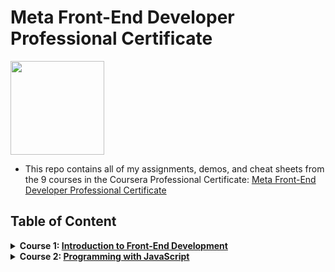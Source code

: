 # Meta Front-End Developer Professional Certificate

<img src="./meta-logo.png" width=150>

- This repo contains all of my assignments, demos, and cheat sheets from the 9 courses in the Coursera Professional Certificate: [Meta Front-End Developer Professional Certificate](https://www.coursera.org/professional-certificates/meta-front-end-developer)

## Table of Content

<details>
<summary><b>Course 1: </b><a href="https://github.com/philipObiri/Meta-Frontend-Professional-Certification-Program/tree/master/Course%201-Introduction%20to%20FrontEnd%20Development"><b>Introduction to Front-End Development</b></a></summary>

- Week 1: [Get started with web development](https://github.com/philipObiri/Meta-Frontend-Professional-Certification-Program/tree/master/Course%201-Introduction%20to%20FrontEnd%20Development/Week%201)
- Week 2: [Introduction to HTML and CSS](https://github.com/philipObiri/Meta-Frontend-Professional-Certification-Program/tree/master/Course%201-Introduction%20to%20FrontEnd%20Development/Week%202)
- Week 3: [UI Frameworks](https://github.com/philipObiri/Meta-Frontend-Professional-Certification-Program/tree/master/Course%201-Introduction%20to%20FrontEnd%20Development/Week%203)
- Week 4: [End-of-Course Graded Assessment](https://github.com/philipObiri/Meta-Frontend-Professional-Certification-Program/tree/master/Course%201-Introduction%20to%20FrontEnd%20Development/Week%204)
</details>

<details>
<summary><b>Course 2: </b><a href="https://github.com/ginny100/Meta-Front-End-Developer/tree/master/Course%202%20-%20Programming%20with%20JavaScript"><b>Programming with JavaScript</b></a></summary>

- Week 1: [Introduction to Javascript](https://github.com/philipObiri/Meta-Frontend-Professional-Certification-Program/tree/master/Course%202-Programming%20With%20JavaScript/Week%201)
- Week 2: [The Building Blocks of a Program](https://github.com/philipObiri/Meta-Frontend-Professional-Certification-Program/tree/master/Course%202-Programming%20With%20JavaScript/Week%202)
- Week 3: [Programming Paradigms](https://github.com/philipObiri/Meta-Frontend-Professional-Certification-Program/tree/master/Course%202-Programming%20With%20JavaScript/Week%203)
- Week 4: [Testing](https://github.com/philipObiri/Meta-Frontend-Professional-Certification-Program/tree/master/Course%202-Programming%20With%20JavaScript/Week%204)
- Week 5: [End-of-Course Graded Assessment](https://github.com/philipObiri/Meta-Frontend-Professional-Certification-Program/tree/master/Course%202-Programming%20With%20JavaScript/Week%205/1.programming-assignment-little-lemon-receipt-maker)

<details>
<summary><b>Course 3: </b><a href="https://github.com/ginny100/Meta-Front-End-Developer/tree/master/Course%203%20-%20Version%20Control"><b>Version Control</b></a></summary>

- Week 1: [Software collaboration](https://github.com/ginny100/Meta-Front-End-Developer/tree/master/Course%203%20-%20Version%20Control/Week%201%20-%20Software%20collaboration)
- Week 2: [Command Line](https://github.com/ginny100/Meta-Front-End-Developer/tree/master/Course%203%20-%20Version%20Control/Week%202%20-%20Command%20Line)
- Week 3: [Working with Git](https://github.com/ginny100/Meta-Front-End-Developer/tree/master/Course%203%20-%20Version%20Control/Week%203%20-%20Working%20with%20Git)
- Week 4: [Graded Assessment](https://github.com/ginny100/Meta-Front-End-Developer/tree/master/Course%203%20-%20Version%20Control/Week%204%20-%20Graded%20Assessment)
</details>

<details>
<summary><b>Course 4: </b><a href="https://github.com/ginny100/Meta-Front-End-Developer/tree/master/Course%204%20-%20HTML%20and%20CSS%20in%20depth"><b>HTML and CSS in depth</b></a></summary>

- Week 1: [HTML in depth](https://github.com/ginny100/Meta-Front-End-Developer/tree/master/Course%204%20-%20HTML%20and%20CSS%20in%20depth/Week%201%20-%20HTML%20in%20depth)
- Week 2: [Interactive CSS](https://github.com/ginny100/Meta-Front-End-Developer/tree/master/Course%204%20-%20HTML%20and%20CSS%20in%20depth/Week%202%20-%20Interactive%20CSS)
- Week 3: [Graded Assessment](https://github.com/ginny100/Meta-Front-End-Developer/tree/master/Course%204%20-%20HTML%20and%20CSS%20in%20depth/Week%203%20-%20Graded%20Assessment)
</details>

<details>
<summary><b>Course 5: </b><a href="https://github.com/ginny100/Meta-Front-End-Developer/tree/master/Course%205%20-%20React%20Basics"><b>React Basics</b></a></summary>

- Week 1: [React Components](https://github.com/ginny100/Meta-Front-End-Developer/tree/master/Course%205%20-%20React%20Basics/Week%201%20-%20React%20Components)
- Week 2: [Data and State](https://github.com/ginny100/Meta-Front-End-Developer/tree/master/Course%205%20-%20React%20Basics/Week%202%20-%20Data%20and%20State)
- Week 3: [Navigation, Updating and Assets in React.js](https://github.com/ginny100/Meta-Front-End-Developer/tree/master/Course%205%20-%20React%20Basics/Week%203%20-%20Navigation%2C%20Updating%20and%20Assets%20in%20React.js)
- Week 4: [Your first React app](https://github.com/ginny100/Meta-Front-End-Developer/tree/master/Course%205%20-%20React%20Basics/Week%204%20-%20Your%20first%20React%20app)
</details>

<details>
<summary><b>Course 6: </b><a href="https://github.com/ginny100/Meta-Front-End-Developer/tree/master/Course%206%20-%20Advanced%20React"><b>Advanced React</b></a></summary>

- Week 1: [Components](https://github.com/ginny100/Meta-Front-End-Developer/tree/master/Course%206%20-%20Advanced%20React/Week%201%20-%20Components)
- Week 2: [React Hooks and Custom Hooks](https://github.com/ginny100/Meta-Front-End-Developer/tree/master/Course%206%20-%20Advanced%20React/Week%202%20-%20React%20Hooks%20and%20Custom%20Hooks)
- Week 3: [JSX and testing](https://github.com/ginny100/Meta-Front-End-Developer/tree/master/Course%206%20-%20Advanced%20React/Week%203%20-%20JSX%20and%20testing)
- Week 4: [Final project](https://github.com/ginny100/Meta-Front-End-Developer/tree/master/Course%206%20-%20Advanced%20React/Week%204%20-%20Final%20project)
</details>

<details>
<summary><b>Course 7: </b><a href="https://github.com/ginny100/Meta-Front-End-Developer/tree/master/Course%207%20-%20Principles%20of%20UX-UI%20Design"><b>Principles of UI/UX Design</b></a></summary>

- Week 1: [Introduction to UX and UI design](https://github.com/ginny100/Meta-Front-End-Developer/tree/master/Course%207%20-%20Principles%20of%20UX-UI%20Design/Week%201%20-%20Introduction%20to%20UX%20and%20UI%20design)
- Week 2: [Evaluating interactive design](https://github.com/ginny100/Meta-Front-End-Developer/tree/master/Course%207%20-%20Principles%20of%20UX-UI%20Design/Week%202%20-%20Evaluating%20interactive%20design)
- Week 3: [Applied Design Fundamentals](https://github.com/ginny100/Meta-Front-End-Developer/tree/master/Course%207%20-%20Principles%20of%20UX-UI%20Design/Week%203%20-%20Applied%20Design%20Fundamentals)
- Week 4: [Designing your UI](https://github.com/ginny100/Meta-Front-End-Developer/tree/master/Course%207%20-%20Principles%20of%20UX-UI%20Design/Week%204%20-%20Designing%20your%20UI)
- Week 5:
</details>

<details>
<summary><b>Course 8: </b><a href="https://www.coursera.org/learn/meta-front-end-developer-capstone?specialization=meta-front-end-developer"><b>Front-End Developer Capstone</b></a></summary>

- Week 1:
- Week 2:
- Week 3:
- Week 4:
- Week 5:
</details>

<details>
<summary><b>Course 9: </b><a href="https://www.coursera.org/learn/coding-interview-preparation?specialization=meta-front-end-developer"><b>Coding Interview Preparation</b></a></summary>

- Week 1:
- Week 2:
- Week 3:
- Week 4:
- Week 5:
</details>

## Proof of Completion

- Not Available

## See also

<!-- - My [Meta-Back-End-Developer](https://github.com/ginny100/Meta-Back-End-Developer) repository
- My [Meta-Database-Engineer](https://github.com/ginny100/Meta-Database-Engineer) repository -->

